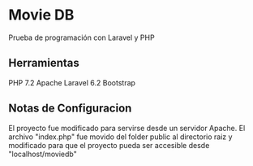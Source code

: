 # Movie DB
Prueba de programación con Laravel y PHP
## Herramientas
PHP 7.2
Apache 
Laravel 6.2
Bootstrap
## Notas de Configuracion
El proyecto fue modificado para servirse desde un servidor Apache. El archivo "index.php" fue movido del folder public al directorio raiz y modificado para que el proyecto pueda ser accesible desde "localhost/moviedb"
